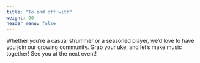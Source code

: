 ```yaml
---
title: "To end off with"
weight: 90
header_menu: false
---
```

Whether you’re a casual strummer or a seasoned player, we’d love to have you join our growing community. Grab your uke, and let’s make music together! See you at the next event!
